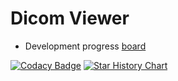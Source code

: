 # Dicom Viewer

- Development progress [board](https://github.com/orgs/InfiniBrains/projects/4/views/1)  


[![Codacy Badge](https://api.codacy.com/project/badge/Grade/22f2302fd93e465e9eb55e2677139331)](https://app.codacy.com/gh/InfiniBrains/DicomViewer?utm_source=github.com&utm_medium=referral&utm_content=InfiniBrains/DicomViewer&utm_campaign=Badge_Grade_Settings)
[![Star History Chart](https://api.star-history.com/svg?repos=InfiniBrains/DicomViewer&Date)](https://github.com/InfiniBrains)
